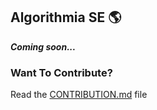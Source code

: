 ## Algorithmia SE 🌎
<strong><em>Coming soon...</em></strong>

### Want To Contribute?
Read the <a href="https://github.com/ALX-SE-Algorithmia/ALX-SE-Algorithmia.github.io/blob/main/CODE_OF_CONDUCT.md">CONTRIBUTION.md</a> file
